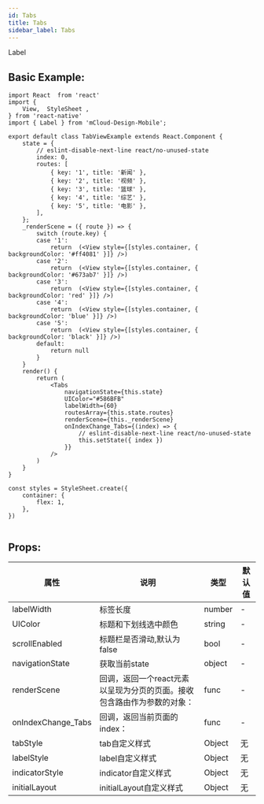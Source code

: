 ```yaml
---
id: Tabs
title: Tabs
sidebar_label: Tabs
---
```


Label

## Basic Example:

```SnackPlayer name=tabs-simple
import React  from 'react'
import {
    View,  StyleSheet ,
} from 'react-native'
import { Label } from 'mCloud-Design-Mobile';

export default class TabViewExample extends React.Component {
    state = {
        // eslint-disable-next-line react/no-unused-state
        index: 0,
        routes: [
            { key: '1', title: '新闻' },
            { key: '2', title: '视频' },
            { key: '3', title: '篮球' },
            { key: '4', title: '综艺' },
            { key: '5', title: '电影' },
        ],
    };
    _renderScene = ({ route }) => {
        switch (route.key) {
        case '1':
            return  (<View style={[styles.container, { backgroundColor: '#ff4081' }]} />)
        case '2':
            return  (<View style={[styles.container, { backgroundColor: '#673ab7' }]} />)
        case '3':
            return  (<View style={[styles.container, { backgroundColor: 'red' }]} />)
        case '4':
            return  (<View style={[styles.container, { backgroundColor: 'blue' }]} />)
        case '5':
            return  (<View style={[styles.container, { backgroundColor: 'black' }]} />)
        default:
            return null
        }
    }
    render() {
        return (
            <Tabs
                navigationState={this.state}
                UIColor="#586BFB"
                labelWidth={60}
                routesArray={this.state.routes}
                renderScene={this._renderScene}
                onIndexChange_Tabs={(index) => {
                    // eslint-disable-next-line react/no-unused-state
                    this.setState({ index })
                }}
            />
        )
    }
}

const styles = StyleSheet.create({
    container: {
        flex: 1,
    },
})


```
## Props:

属性 | 说明 | 类型 | 默认值
----|-----|------|------
| labelWidth    | 标签长度  |   number   |   -  |
| UIColor    | 标题和下划线选中颜色  |   string   |   -  |
| scrollEnabled    | 标题栏是否滑动,默认为false  |   bool   |   -  |
| navigationState    | 获取当前state |   object   |   -  |
| renderScene    |回调，返回一个react元素以呈现为分页的页面。接收包含路由作为参数的对象： |   func  |   -  |
| onIndexChange_Tabs    |回调，返回当前页面的index： |   func  |   -  |
| tabStyle    | tab自定义样式 |   Object  | 无 |
| labelStyle    | label自定义样式 |   Object  | 无 |
| indicatorStyle    | indicator自定义样式 |   Object  | 无 |
| initialLayout    | initialLayout自定义样式 |   Object  | 无 |

